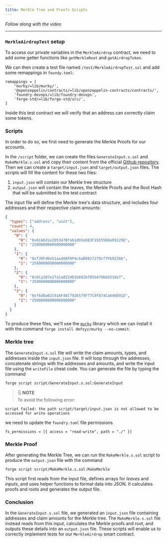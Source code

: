 ```yaml
---
title: Merkle Tree and Proofs Scripts
---
```


_Follow along with the video_

---

> </a>

### `MerkleAirdropTest` setup

To access our private variables in the `MerkleAirdrop` contract, we need to add some getter functions like `getMerkleRoot` and `getAirdropToken`.

We can then create a test file named `/test/MerkleAirdropTest.sol` and add some remappings in `foundy.toml`:

```
remappings = [
    'murky/=lib/murky/',
    '@openzeppelin/contracts/=lib/openzeppelin-contracts/contracts/',
    'foundry-devops/=lib/foundry-devops',
    'forge-std/=lib/forge-std/src/',
]
```

Inside this test contract we will verify that an address can correctly claim some tokens.

### Scripts

In order to do so, we first need to generate the Merkle Proofs for our accounts.

In the `/script` folder, we can create the files `GenerateInput.s.sol` and `MakeMerkle.s.sol` and copy their content from the official [Github repository](https://github.com/Cyfrin/foundry-merkle-airdrop-cu/tree/main/script). Then we can create a `target/input.json` and `target/output.json` files. The scripts will fill the content for these two files:

1. `input.json` will contain our Merkle tree structure
2. `output.json` will contain the leaves, the Merkle Proofs and the Root Hash that will be submitted to the test contract

The input file will define the Merkle tree's data structure, and includes four addresses and their respective claim amounts:

```json
{
  "types": ["address", "uint"],
  "count": 4,
  "values": {
    "0": {
      "0": "0x6CA6d1e2D5347Bfab1d91e883F1915560e09129D",
      "1": "2500000000000000000"
    },
    "1": {
      "0": "0xf39Fd6e51aad88F6F4c6aB8827279cffFb92266",
      "1": "2500000000000000000"
    },
    "2": {
      "0": "0c8Ca207e27a1a8224D1b602bf856479b03319e7",
      "1": "2500000000000000000"
    },
    "3": {
      "0": "0xf6dBa02C01AF48Cf926579F77C9f874Ca640D91D",
      "1": "2500000000000000000"
    }
  }
}
```

To produce these files, we'll use the [`murky`](https://github.com/cyfrin/murky/tree/5feccd1253d7da820f7cccccdedf64471025455d) library which we can install it with the command `forge install dmfxyz/murky --no-commit`.

### Merkle tree

The `GenerateInput.s.sol` file will write the claim amounts, types, and addresses inside the `input.json` file. It will loop through the addresses, concatenate strings with the addresses and amounts, and write the input file using the `writeFile` cheat code. You can generate the file by typing the command

```
forge script script/GenerateInput.s.sol:GenerateInput
```

> 🗒️ **NOTE** <br>
> To avoid the following error:

```
script failed: the path script/target/input.json is not allowed to be accessed for write operations
```

we need to update the `foundry.toml` file permissions

```
fs_permissions = [{ access = "read-write", path = "./" }]
```

### Merkle Proof

After generating the Merkle Tree, we can run the `MakeMerkle.s.sol` script to produce the `output.json` file with the command

```
forge script script/MakeMerkle.s.sol:MakeMerkle
```

This script first reads from the input file, defines arrays for _leaves_ and _inputs_, and uses helper functions to format data into JSON. It calculates proofs and roots and generates the output file.

### Conclusion

In the `GenerateInput.s.sol` file, we generated an `input.json` file containing addresses and claim amounts for the Merkle tree. The `MakeMerkle.s.sol` file instead reads from this input, calculates the Merkle proofs and root, and outputs these details into an `output.json` file. These scripts will enable us to correctly implement tests for our `MerkleAirdrop` smart contract.
